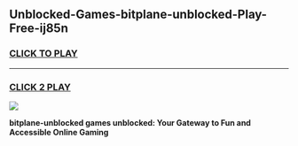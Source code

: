 
## Unblocked-Games-bitplane-unblocked-Play-Free-ij85n
<h3>
<a href="https://premium76.site?title=bitplane-unblocked&ref=23A">CLICK TO PLAY</a></h3>
<hr>

<h3>
<a href="https://premium76.site?title=bitplane-unblocked&ref=23A">CLICK 2 PLAY</a>
  
</h3>

<a href="https://premium76.site?title=bitplane-unblocked&ref=23A"><img src="https://clearcache.store/games.png"></a>


**bitplane-unblocked games unblocked: Your Gateway to Fun and Accessible Online Gaming**

